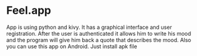 # Feel.app
App is using python and kivy. It has a graphical interface and user registration. After the user is authenticated it allows him to write his mood and the program will give him back a quote that describes the mood.
Also you can use this app on Android. Just install apk file
